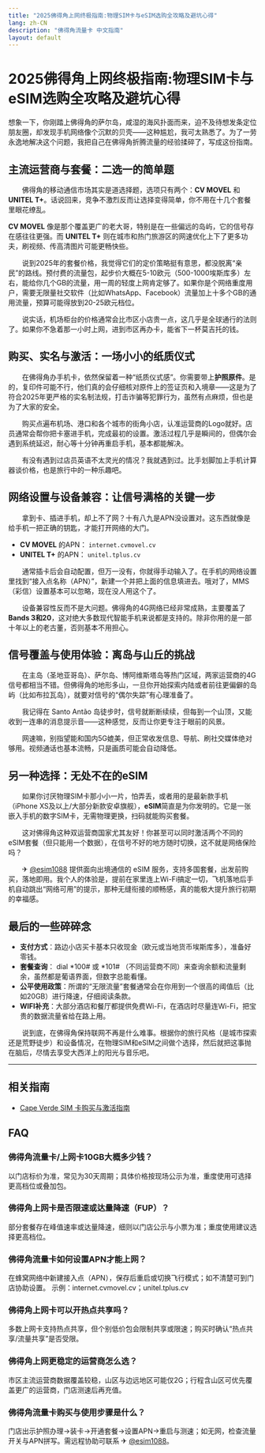 ```yaml
---
title: "2025佛得角上网终极指南:物理SIM卡与eSIM选购全攻略及避坑心得"
lang: zh-CN
description: "佛得角流量卡 中文指南"
layout: default
---
```

# 2025佛得角上网终极指南:物理SIM卡与eSIM选购全攻略及避坑心得

想象一下，你刚踏上佛得角的萨尔岛，咸湿的海风扑面而来，迫不及待想发条定位朋友圈，却发现手机网络像个沉默的贝壳——这种尴尬，我可太熟悉了。为了一劳永逸地解决这个问题，我把自己在佛得角折腾流量的经验揉碎了，写成这份指南。

## 主流运营商与套餐：二选一的简单题

　　佛得角的移动通信市场其实是道选择题，选项只有两个：**CV MOVEL** 和 **UNITEL T+**。话说回来，竞争不激烈反而让选择变得简单，你不用在十几个套餐里眼花缭乱。

  **CV MOVEL** 像是那个覆盖更广的老大哥，特别是在一些偏远的岛屿，它的信号存在感往往更强。而 **UNITEL T+** 则在城市和热门旅游区的网速优化上下了更多功夫，刷视频、传高清图片可能更畅快些。

　　说到2025年的套餐价格，我觉得它们的定价策略挺有意思，都没脱离“亲民”的路线。预付费的流量包，起步价大概在5-10欧元（500-1000埃斯库多）左右，能给你几个GB的流量，用一周的轻度上网肯定够了。如果你是个网络重度用户，需要无限量社交软件（比如WhatsApp、Facebook）流量加上十多个GB的通用流量，预算可能得放到20-25欧元档位。

　　说实话，机场柜台的价格通常会比市区小店贵一点，这几乎是全球通行的法则了。如果你不急着那一小时上网，进到市区再办卡，能省下一杯莫吉托的钱。

## 购买、实名与激活：一场小小的纸质仪式

　　在佛得角办手机卡，依然保留着一种“纸质仪式感”。你需要带上**护照原件**。是的，复印件可能不行，他们真的会仔细核对原件上的签证页和入境章——这是为了符合2025年更严格的实名制法规，打击诈骗等犯罪行为，虽然有点麻烦，但也是为了大家的安全。

　　购买点遍布机场、港口和各个城市的街角小店，认准运营商的Logo就好。店员通常会帮你把卡塞进手机，完成最初的设置。激活过程几乎是瞬间的，但偶尔会遇到系统延迟，耐心等十分钟再重启手机，基本都能解决。

　　有没有遇到过店员英语不太灵光的情况？我就遇到过。比手划脚加上手机计算器谈价格，也是旅行中的一种乐趣吧。

## 网络设置与设备兼容：让信号满格的关键一步

　　拿到卡、插进手机，却上不了网？十有八九是APN没设置对。这东西就像是给手机一把正确的钥匙，才能打开网络的大门。

  *   **CV MOVEL** 的APN： `internet.cvmovel.cv`
  *   **UNITEL T+** 的APN： `unitel.tplus.cv`

　　通常插卡后会自动配置，但万一没有，你就得手动输入了。在手机的网络设置里找到“接入点名称（APN）”，新建一个并把上面的信息填进去。哦对了，MMS（彩信）设置基本可以忽略，现在没人用这个了。

　　设备兼容性反而不是大问题。佛得角的4G网络已经非常成熟，主要覆盖了**Bands 3和20**，这对绝大多数现代智能手机来说都是支持的。除非你用的是一部十年以上的老古董，否则基本不用担心。

## 信号覆盖与使用体验：离岛与山丘的挑战

　　在主岛（圣地亚哥岛）、萨尔岛、博阿维斯塔岛等热门区域，两家运营商的4G信号都相当不错。但佛得角的地形多山，一旦你开始探索内陆或者前往更偏僻的岛屿（比如布拉瓦岛），就要对信号的“偶尔失踪”有心理准备了。

　　我记得在 Santo Antão 岛徒步时，信号就断断续续，但每到一个山顶，又能收到一连串的消息提示音——这种感觉，反而让你更专注于眼前的风景。

　　网速嘛，别指望能和国内5G媲美，但正常收发信息、导航、刷社交媒体绝对够用。视频通话也基本流畅，只是画质可能会自动降低。

## 另一种选择：无处不在的eSIM

　　如果你讨厌物理SIM卡那小小一片，怕弄丢，或者用的是最新款手机（iPhone XS及以上/大部分新款安卓旗舰），**eSIM**简直是为你发明的。它是一张嵌入手机的数字SIM卡，无需物理更换，扫码就能购买套餐。

　　这对佛得角这种双运营商国家尤其友好！你甚至可以同时激活两个不同的eSIM套餐（但只能用一个数据），在信号不好的地方随时切换，这不就是网络保险吗？

　　✈ [@esim1088](https://t.me/s/esim1088) 提供面向出境通信的 eSIM 服务，支持多国套餐，出发前购买，落地即用。我个人的体验是，提前在家里连上Wi-Fi搞定一切，飞机落地后手机自动跳出“网络可用”的提示，那种无缝衔接的顺畅感，真的能极大提升旅行初期的幸福感。

## 最后的一些碎碎念

  *   **支付方式**：路边小店买卡基本只收现金（欧元或当地货币埃斯库多），准备好零钱。
  *   **套餐查询**： dial *100# 或 *101# （不同运营商不同）来查询余额和流量剩余，虽然都是葡语界面，但数字总能看懂。
  *   **公平使用政策**：所谓的“无限流量”套餐通常会在你用到一个很高的阈值后（比如20GB）进行降速，仔细阅读条款。
  *   **WIFI补充**：大部分酒店和餐厅都提供免费Wi-Fi，在酒店时尽量连Wi-Fi，把宝贵的数据流量省给在路上用。

　　说到底，在佛得角保持联网不再是什么难事。根据你的旅行风格（是城市探索还是荒野徒步）和设备情况，在物理SIM和eSIM之间做个选择，然后就把这事抛在脑后，尽情去享受大西洋上的阳光与音乐吧。

<!-- crosslink -->
---

## 相关指南

- [Cape Verde SIM 卡购买与激活指南](https://faciylike.github.io/cape-verde-sim-guides)

<!-- BEGIN_CAPE_VERDE_FAQ -->
## FAQ

### 佛得角流量卡/上网卡10GB大概多少钱？
以门店标价为准，常见为30天周期；具体价格按现场公示为准，重度使用可选择更高档位或叠加包。

### 佛得角上网卡是否限速或达量降速（FUP）？
部分套餐存在峰值速率或达量降速，细则以门店公示与小票为准；重度使用建议选择更高档位。

### 佛得角流量卡如何设置APN才能上网？
在蜂窝网络中新建接入点（APN），保存后重启或切换飞行模式；如不清楚可到门店协助设置。 示例：internet.cvmovel.cv；unitel.tplus.cv

### 佛得角上网卡可以开热点共享吗？
多数上网卡支持热点共享，但个别低价包会限制共享或限速；购买时确认“热点共享/流量共享”是否受限。

### 佛得角上网更稳定的运营商怎么选？
市区主流运营商数据覆盖较稳，山区与边远地区可能仅2G；行程含山区可优先覆盖更广的运营商，门店测速后再充值。

### 佛得角流量卡购买与使用步骤是什么？
门店出示护照办理→装卡→开通套餐→设置APN→重启与测速；如无网，检查流量开关与APN拼写。需远程协助可联系 ✈ [@esim1088](https://t.me/s/esim1088)。

<script type="application/ld+json">
{"@context": "https://schema.org", "@type": "FAQPage", "mainEntity": [{"@type": "Question", "name": "佛得角流量卡/上网卡10GB大概多少钱？", "acceptedAnswer": {"@type": "Answer", "text": "以门店标价为准，常见为30天周期；具体价格按现场公示为准，重度使用可选择更高档位或叠加包。"}}, {"@type": "Question", "name": "佛得角上网卡是否限速或达量降速（FUP）？", "acceptedAnswer": {"@type": "Answer", "text": "部分套餐存在峰值速率或达量降速，细则以门店公示与小票为准；重度使用建议选择更高档位。"}}, {"@type": "Question", "name": "佛得角流量卡如何设置APN才能上网？", "acceptedAnswer": {"@type": "Answer", "text": "在蜂窝网络中新建接入点（APN），保存后重启或切换飞行模式；如不清楚可到门店协助设置。 示例：internet.cvmovel.cv；unitel.tplus.cv"}}, {"@type": "Question", "name": "佛得角上网卡可以开热点共享吗？", "acceptedAnswer": {"@type": "Answer", "text": "多数上网卡支持热点共享，但个别低价包会限制共享或限速；购买时确认“热点共享/流量共享”是否受限。"}}, {"@type": "Question", "name": "佛得角上网更稳定的运营商怎么选？", "acceptedAnswer": {"@type": "Answer", "text": "市区主流运营商数据覆盖较稳，山区与边远地区可能仅2G；行程含山区可优先覆盖更广的运营商，门店测速后再充值。"}}, {"@type": "Question", "name": "佛得角流量卡购买与使用步骤是什么？", "acceptedAnswer": {"@type": "Answer", "text": "门店出示护照办理→装卡→开通套餐→设置APN→重启与测速；如无网，检查流量开关与APN拼写。需远程协助可联系 ✈ @esim1088。"}}]}
</script>
<!-- END_CAPE_VERDE_FAQ -->
